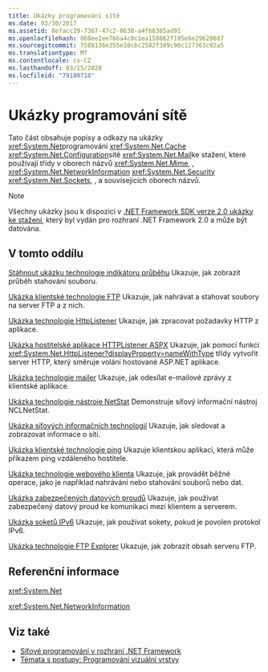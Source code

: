 ```yaml
---
title: Ukázky programování sítě
ms.date: 03/30/2017
ms.assetid: 8efacc29-7367-47c2-8638-a4f66385ad91
ms.openlocfilehash: 860ee2ee766a4c0c1ea158662f195e6e29628687
ms.sourcegitcommit: 7588136e355e10cbc2582f389c90c127363c02a5
ms.translationtype: MT
ms.contentlocale: cs-CZ
ms.lasthandoff: 03/15/2020
ms.locfileid: "79180718"
---
```

# <a name="network-programming-samples"></a>Ukázky programování sítě
Tato část obsahuje popisy a odkazy na ukázky <xref:System.Net>programování <xref:System.Net.Cache> <xref:System.Net.Configuration>sítě <xref:System.Net.Mail>ke stažení, které používají třídy v oborech názvů <xref:System.Net.Mime>, , <xref:System.Net.NetworkInformation> <xref:System.Net.Security> <xref:System.Net.Sockets>, , a souvisejících oborech názvů.
  
> [!NOTE]
> Všechny ukázky jsou k dispozici v [.NET Framework SDK verze 2.0 ukázky ke stažení](https://www.microsoft.com/download/confirmation.aspx?id=22181), který byl vydán pro rozhraní .NET Framework 2.0 a může být datována.

## <a name="in-this-section"></a>V tomto oddílu  
 [Stáhnout ukázku technologie indikátoru průběhu](https://docs.microsoft.com/previous-versions/dotnet/netframework-3.0/t8w6294a(v=vs.85))  
 Ukazuje, jak zobrazit průběh stahování souboru.  
  
 [Ukázka klientské technologie FTP](https://docs.microsoft.com/previous-versions/dotnet/netframework-3.0/b7810t5c(v=vs.85))  
 Ukazuje, jak nahrávat a stahovat soubory na server FTP a z nich.  
  
 [Ukázka technologie HttpListener](https://docs.microsoft.com/previous-versions/dotnet/netframework-3.0/y7cbb2y2(v=vs.85))  
 Ukazuje, jak zpracovat požadavky HTTP z aplikace.  

 [Ukázka hostitelské aplikace HTTPListener ASPX](https://docs.microsoft.com/previous-versions/visualstudio/visual-studio-2008/dd767375(v%3dvs.90)) Ukazuje, jak pomocí funkcí <xref:System.Net.HttpListener?displayProperty=nameWithType> třídy vytvořit server HTTP, který směruje volání hostované ASP.NET aplikace.
  
 [Ukázka technologie mailer](https://docs.microsoft.com/previous-versions/dotnet/netframework-3.0/whw7xbk2(v=vs.85))  
 Ukazuje, jak odesílat e-mailové zprávy z klientské aplikace.  
  
 [Ukázka technologie nástroje NetStat](https://docs.microsoft.com/previous-versions/dotnet/netframework-3.0/ks32hs88(v=vs.85))  
 Demonstruje síťový informační nástroj NCLNetStat.  
  
 [Ukázka síťových informačních technologií](https://docs.microsoft.com/previous-versions/dotnet/netframework-3.0/2xatedhd(v=vs.85))  
 Ukazuje, jak sledovat a zobrazovat informace o síti.  
  
 [Ukázka klientské technologie ping](https://docs.microsoft.com/previous-versions/dotnet/netframework-3.0/5253acs7(v=vs.85))  
 Ukazuje klientskou aplikaci, která může příkazem ping vzdáleného hostitele.  
  
 [Ukázka technologie webového klienta](https://docs.microsoft.com/previous-versions/dotnet/netframework-3.0/fxk992zc(v=vs.85))  
 Ukazuje, jak provádět běžné operace, jako je například nahrávání nebo stahování souborů nebo dat.  
  
 [Ukázka zabezpečených datových proudů](https://docs.microsoft.com/previous-versions/dotnet/netframework-3.0/ms180980(v=vs.85))  
 Ukazuje, jak používat zabezpečený datový proud ke komunikaci mezi klientem a serverem.  
  
 [Ukázka soketů IPv6](https://docs.microsoft.com/previous-versions/dotnet/netframework-3.0/ms180981(v=vs.85))  
 Ukazuje, jak používat sokety, pokud je povolen protokol IPv6.  
  
 [Ukázka technologie FTP Explorer](https://docs.microsoft.com/previous-versions/dotnet/netframework-3.0/ms233623(v=vs.85))  
 Ukazuje, jak zobrazit obsah serveru FTP.  

## <a name="reference"></a>Referenční informace  
 <xref:System.Net>  
  
 <xref:System.Net.NetworkInformation>  
  
## <a name="see-also"></a>Viz také

- [Síťové programování v rozhraní .NET Framework](index.md)
- [Témata s postupy: Programování vizuální vrstvy](network-programming-how-to-topics.md)
